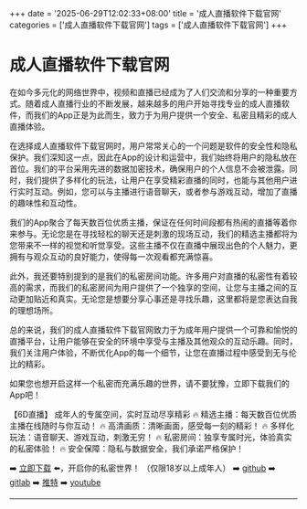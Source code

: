 +++
date = '2025-06-29T12:02:33+08:00'
title = '成人直播软件下载官网'
categories = ['成人直播软件下载官网']
tags = ['成人直播软件下载官网']
+++

# 成人直播软件下载官网

在如今多元化的网络世界中，视频和直播已经成为了人们交流和分享的一种重要方式。随着成人直播行业的不断发展，越来越多的用户开始寻找专业的成人直播软件，而我们的App正是为此而生，致力于为用户提供一个安全、私密且精彩的成人直播体验。

在选择成人直播软件下载官网时，用户常常关心的一个问题是软件的安全性和隐私保护。我们深知这一点，因此在App的设计和运营中，我们始终将用户的隐私放在首位。我们的平台采用先进的数据加密技术，确保用户的个人信息不会被泄露。同时，我们提供了多样化的玩法，让用户在享受精彩直播的同时，也能与其他用户进行实时互动。例如，您可以与主播进行语音聊天，或者参与游戏互动，增加了直播的趣味性和互动性。

我们的App聚合了每天数百位优质主播，保证在任何时间段都有热闹的直播等着你来参与。无论您是在寻找轻松的聊天还是刺激的现场互动，我们的精选主播都将为您带来不一样的视觉和听觉享受。这些主播不仅在直播中展现出色的个人魅力，更拥有与观众互动的良好能力，使得每一次观看都充满惊喜。

此外，我还要特别提到的是我们的私密房间功能。许多用户对直播的私密性有着较高的需求，而我们的私密房间为用户提供了一个独享的空间，让您与主播之间的互动更加贴近和真实。无论您是想要分享心事还是寻找乐趣，这里都将是您表达自我的理想场所。

总的来说，我们的成人直播软件下载官网致力于为成年用户提供一个可靠和愉悦的直播平台，让用户能够在安全的环境中享受与主播及其他观众的互动乐趣。同时，我们关注用户体验，不断优化App的每一个细节，让您在直播过程中感受到无与伦比的精彩。

如果您也想开启这样一个私密而充满乐趣的世界，请不要犹豫，立即下载我们的App吧！

【6D直播】
成年人的专属空间，实时互动尽享精彩
🔥 精选主播：每天数百位优质主播在线随时与你互动！
🔥 高清画质：清晰画面，感受每一刻的精彩！
🔥 多样化玩法：语音聊天、游戏互动，刺激无穷！
🔥 私密房间：独享专属时光，体验真实的私密体验！
🔥 安全保障：隐私与数据安全，我们承诺严格保护！

➡️ [立即下载](https://down123.s3.ap-east-1.amazonaws.com/down/down.html?channelCode=blog) ⬅️，开启你的私密世界！ 
（仅限18岁以上成年人）
➡️ [github](https://aldult-live.github.io/)
➡️ [gitlab](https://seo-09598d.gitlab.io/)
➡️ [推特](https://x.com/wegame33)
➡️ [youtube](https://www.youtube.com/@6Dlive)

---
